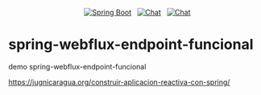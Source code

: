 <p align="center">
  <a href="#"><img src="https://img.shields.io/badge/Spring_Boot-2.3.1-brightgreen" alt="Spring Boot"></a>
  <a href="#"><img src="https://img.shields.io/badge/chat-on%20Discord-7289da.svg?sanitize=true" alt="Chat"></a>
  <a href="#"><img src="https://img.shields.io/badge/Java-11-blue" alt="Chat"></a>
</p>

# spring-webflux-endpoint-funcional
demo spring-webflux-endpoint-funcional

https://jugnicaragua.org/construir-aplicacion-reactiva-con-spring/
